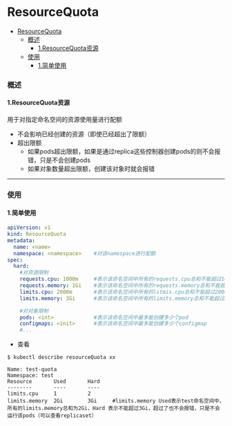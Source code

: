 # ResourceQuota

<!-- @import "[TOC]" {cmd="toc" depthFrom=1 depthTo=6 orderedList=false} -->
<!-- code_chunk_output -->

- [ResourceQuota](#resourcequota)
    - [概述](#概述)
      - [1.ResourceQuota资源](#1resourcequota资源)
    - [使用](#使用)
      - [1.简单使用](#1简单使用)

<!-- /code_chunk_output -->

### 概述

#### 1.ResourceQuota资源
用于对指定命名空间的资源使用量进行配额

* 不会影响已经创建的资源（即使已经超出了限额）
* 超出限额
  * 如果pods超出限额，如果是通过replica这些控制器创建pods的则不会报错，只是不会创建pods
  * 如果对象数量超出限额，创建该对象时就会报错

***

### 使用

#### 1.简单使用
```yaml
apiVersion: v1
kind: ResourceQuota
metadata:
  name: <name>
  namespace: <namespace>    #对该namespace进行配额
spec:
  hard:
    #对资源限制
    requests.cpu: 1000m     #表示该命名空间中所有的requests.cpu总和不能超过10000m
    requests.memory: 1Gi    #表示该命名空间中所有的requests.memory总和不能超过1Gi
    limits.cpu: 2000m       #表示该命名空间中所有的litmis.cpu总和不能超过2000m
    limits.memory: 3Gi      #表示该命名空间中所有的limits.memory总和不能超过2Gi

    #对对象限制
    pods: <int>             #表示该命名空间中最多能创建多少个pod
    configmaps: <init>      #表示该命名空间中最多能创建多少个configmap
    #...
```

* 查看
```shell
$ kubectl describe resourceQuota xx

Name: test-quota
Namespace: test
Resource       Used       Hard
--------       ----       ----
limits.cpu     1          2
limits.memory  2Gi        3Gi     #limits.memory Used表示test命名空间中，所有的limits.memory总和为2Gi，Hard 表示不能超过3Gi，超过了也不会报错，只是不会运行该pods（可以查看replicaset）
```
